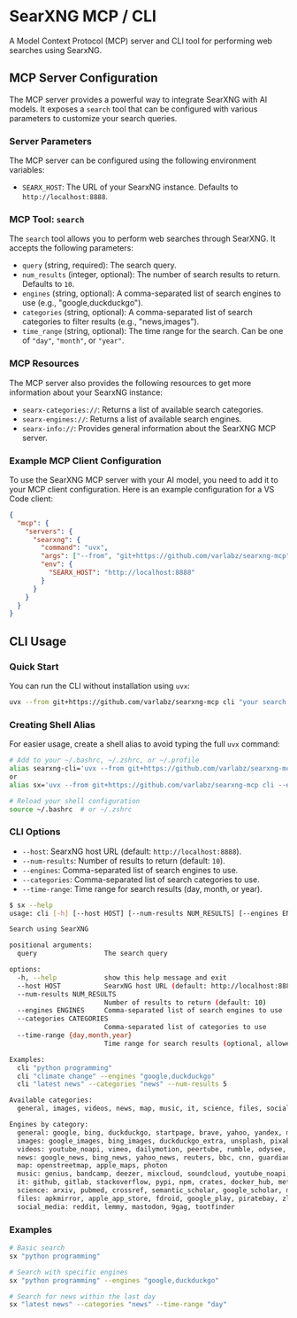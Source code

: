 # SearXNG MCP / CLI

A Model Context Protocol (MCP) server and CLI tool for performing web searches using SearxNG.

## MCP Server Configuration

The MCP server provides a powerful way to integrate SearXNG with AI models. It exposes a `search` tool that can be configured with various parameters to customize your search queries.

### Server Parameters

The MCP server can be configured using the following environment variables:

- `SEARX_HOST`: The URL of your SearxNG instance. Defaults to `http://localhost:8888`.

### MCP Tool: `search`

The `search` tool allows you to perform web searches through SearXNG. It accepts the following parameters:

- `query` (string, required): The search query.
- `num_results` (integer, optional): The number of search results to return. Defaults to `10`.
- `engines` (string, optional): A comma-separated list of search engines to use (e.g., "google,duckduckgo").
- `categories` (string, optional): A comma-separated list of search categories to filter results (e.g., "news,images").
- `time_range` (string, optional): The time range for the search. Can be one of `"day"`, `"month"`, or `"year"`.

### MCP Resources

The MCP server also provides the following resources to get more information about your SearxNG instance:

- `searx-categories://`: Returns a list of available search categories.
- `searx-engines://`: Returns a list of available search engines.
- `searx-info://`: Provides general information about the SearXNG MCP server.

### Example MCP Client Configuration

To use the SearXNG MCP server with your AI model, you need to add it to your MCP client configuration. Here is an example configuration for a VS Code client:

```json
{
  "mcp": {
    "servers": {
      "searxng": {
        "command": "uvx",
        "args": ["--from", "git+https://github.com/varlabz/searxng-mcp", "mcp-server"],
        "env": {
          "SEARX_HOST": "http://localhost:8888"
        }
      }
    }
  }
}
```

## CLI Usage

### Quick Start

You can run the CLI without installation using `uvx`:

```bash
uvx --from git+https://github.com/varlabz/searxng-mcp cli "your search query"
```

### Creating Shell Alias

For easier usage, create a shell alias to avoid typing the full `uvx` command:

```bash
# Add to your ~/.bashrc, ~/.zshrc, or ~/.profile
alias searxng-cli='uvx --from git+https://github.com/varlabz/searxng-mcp cli'
or
alias sx='uvx --from git+https://github.com/varlabz/searxng-mcp cli --engines "google,duckduckgo" '

# Reload your shell configuration
source ~/.bashrc  # or ~/.zshrc
```

### CLI Options

- `--host`: SearxNG host URL (default: `http://localhost:8888`).
- `--num-results`: Number of results to return (default: `10`).
- `--engines`: Comma-separated list of search engines to use.
- `--categories`: Comma-separated list of search categories to use.
- `--time-range`: Time range for search results (day, month, or year).

```bash
$ sx --help
usage: cli [-h] [--host HOST] [--num-results NUM_RESULTS] [--engines ENGINES] [--categories CATEGORIES] [--time-range {day,month,year}] query [query ...]

Search using SearXNG

positional arguments:
  query                 The search query

options:
  -h, --help            show this help message and exit
  --host HOST           SearxNG host URL (default: http://localhost:8888)
  --num-results NUM_RESULTS
                        Number of results to return (default: 10)
  --engines ENGINES     Comma-separated list of search engines to use
  --categories CATEGORIES
                        Comma-separated list of categories to use
  --time-range {day,month,year}
                        Time range for search results (optional, allowed: day, month, year)

Examples:
  cli "python programming"
  cli "climate change" --engines "google,duckduckgo"
  cli "latest news" --categories "news" --num-results 5

Available categories:
  general, images, videos, news, map, music, it, science, files, social_media

Engines by category:
  general: google, bing, duckduckgo, startpage, brave, yahoo, yandex, mojeek, qwant, presearch
  images: google_images, bing_images, duckduckgo_extra, unsplash, pixabay, flickr, imgur, pinterest, wallhaven, wikicommons
  videos: youtube_noapi, vimeo, dailymotion, peertube, rumble, odysee, bilibili, niconico
  news: google_news, bing_news, yahoo_news, reuters, bbc, cnn, guardian, reddit, qwant, tagesschau
  map: openstreetmap, apple_maps, photon
  music: genius, bandcamp, deezer, mixcloud, soundcloud, youtube_noapi, radio_browser
  it: github, gitlab, stackoverflow, pypi, npm, crates, docker_hub, metacpan, huggingface
  science: arxiv, pubmed, crossref, semantic_scholar, google_scholar, mediawiki
  files: apkmirror, apple_app_store, fdroid, google_play, piratebay, zlibrary, annas_archive, nyaa
  social_media: reddit, lemmy, mastodon, 9gag, tootfinder
```

### Examples

```bash
# Basic search
sx "python programming"

# Search with specific engines
sx "python programming" --engines "google,duckduckgo"

# Search for news within the last day
sx "latest news" --categories "news" --time-range "day"
```

